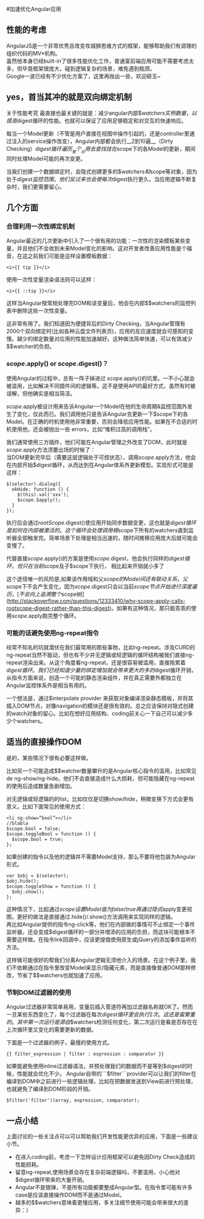 #加速优化Angular应用

## 性能的考虑

AngularJS是一个非常优秀且改变攻城狮思维方式的框架，能够帮助我们有调理的组织代码的MV*机构。    
虽然他本身已经built-in了很多性能优化工作，普通富前端应用可能不需要考虑太多，但毕竟框架很庞大，碰到逻辑复杂的场景，难免遇到瓶颈。   
Google一波已经有不少优化方案了，这里再抛出一些，欢迎砸玉~

## yes，首当其冲的就是双向绑定机制

关于性能考究 最直接也最关键的就是：减少angular内部$$watchers实例数量，以提高$digest循环的性能。也就可以保证了应用足够稳定和对交互的快速响应。

每当一个Model更新（不管是用户直接在视图中操作引起的，还是controller里通过注入的service操作改变），Angular内部都会执行__2到10遍__（Dirty Checking）$digest循环遍历__整个__应用去查找挂在$scope下的各Model的更新，期间同时处理Model可能的再次变更。

当我们创建一个数据绑定时，会隐式创建更多的$$watchers和$scope等对象，因为处于$digest监控范围，他们反过来也会使每次$digest执行更久。当应用逻辑不断复杂时，我们更需要留心。

## 几个方面

### 合理利用一次性绑定机制

Angular最近的几次更新中引入了一个很有用的功能：一次性的渲染模板某些变量，并且他们不会收到未来Model变化的影响。这对开发者改善应用性能是个福音，在这之前我们可能是这样设置模板数据：

```
<i>{{ tip }}</i>
```
使用一次性变量渲染语法则可以这样：

```
<i>{{ ::tip }}</i>
```

这样当Angular按常规处理完DOM和该变量后，他会在内部$$watchers的监控列表中删除这些一次性变量。

这非常有用了。我们知道因为便捷背后的Dirty Checking，当Angular管理有2000个双向绑定时(比如各种云盘文件列表页)，应用的反应速度就会可感知的变慢。越少的绑定数量对应用的性能加速越好。这种做法简单快速，可以有效减少$$watcher的负担。

### $scope.$apply() or $scope.$digest()？

使用Angular的过程中，总有一阵子掉进过 $scope.$apply()的坑里。一不小心就会被滥用，比如解决不同插件间的逻辑等。这不是使用API的最好方式，虽然有时被误解，但他确实是相当简洁。

$scope.$apply被设计用来告诉Angular一个Model在他的生命周期&监控范围外发生了变化，仅此而已。我们调用他只是告诉Angular去更新一下$scope下的各Model。在正确的时机使用他非常重要，否则会降低应用性能。如果在不合适的时机使用他，还会被抛出一些 errors，比如“堆积过高的调用栈”。

我们通常使用三方插件，他们可能在Angular管理之外改变了DOM，此时就是$scope.$apply方法须要出场的时候了：    
当DOM更新完毕后（需要这层逻辑处于可控状态），调用$scope.$apply方法，他会在内部开始$digest循环，从而达到在Angular体系外更新模型。实现形式可能是这样：
```
$(selector).dialog({
  okHide: function () {
    $(this).val('xxx');
    $scope.$apply();
  }
});
```
执行后会通过$rootScope.$digest()使应用开始同步数据变更，这也就是$digest循环是如何在内部被激活的。这个循环会处理调用根$scope下所有的watchers直到监听器全部触发完。简单场景下处理是相当迅速的，随时间推移应用庞大后就可能会变慢了。

代替直接$scope.$apply()的方案是使用$scope.$digest，他会执行同样的$digest循环，但只在当前$scope及子$scope下执行， 相比起来开销就小多了 

这个途径唯一的风险是,如果该作用域和父$scope的Model间还有联动关系，父$scope下不会产生变化，因为$scope.$digest只会以当前$scope节点开始进行深度遍历，[不会向上追溯整个$scope树](http://stackoverflow.com/questions/12333410/why-scope-apply-calls-rootscope-digest-rather-than-this-digest)。如果有这种情况，那只能乖乖的使用$scope.$apply跑完整个循环。

### 可能的话避免使用ng-repeat指令

经常不知名的坑就潜伏在我们最常用的那些事物，比如ng-repeat。涉及CURD的ng-repeat当然不能动，但也有不少并无逻辑或轻逻辑的循环结构被我们直接ng-repeat渲染出来。从这个角度看ng-repeat，还是很容易被滥用，直接拖累着$digest循环。     
我们已经知道少量的绑定增加就会带来更大的多的$digest循环开销，从指令方面来说，创造一个可能的静态渲染组件，并在真正需要外都独立在Angular监控体系外是相当有用的。

一个想法是，通过$interpolate provider 来获取对象编译渲染静态模板，并将其插入DOM节点，对像navigation的模块还是很有效的。总之应该保持对隐式创建的watch对象的留心。比如在想好应用结构、coding前关心一下自己可以减少多少个watchers。

## 适当的直接操作DOM

是的，某些情况下很有必要这样做。

比如另一个可能造成$$watcher数量攀升的是Angular核心指令的滥用，比如常见de ng-show/ng-hide。他们不会直接造成什么大损耗，但可能隐藏在ng-repeat的使用后造成数量急剧增加。

对无逻辑或轻逻辑的的list，比如仅仅是切换show/hide，稍微变换下方式会更有意义。比如下面常见的使用方式：
```
<li ng-show=”bool”></li>
//blabla
$scope.bool = false;
$scope.toggleBool = function () {
  $scope.bool = true;
};
```
如果创建的指令以及他的逻辑并不需要Model支持，那么不要将他包装为Angular形式。
```
var $obj = $(selector);
$obj.hide();
$scope.toggleShow = function () {
  $obj.show();
};
```
这种情况下，比起通过$scope设置Model值为false/true再通过隐式$apply变更视图，更好的做法是直接通过.hide()/.show()方法调用来实现同样的逻辑。    
再比如Angular提供的指令ng-click等，他们在内部做的事情可不止绑定一个事件监听器，还会变成$digest循环的一部分并增添的应用的负担，而这块可能根本不需要这样做。在指令link回调中，应该更提倡使用原生或jQuery的添加事件监听的方法。

这样做可能很好的帮我们分离Angular逻辑无须他介入的场景。在这个例子里，我们不依赖通过在指令里改变Model来显示/隐藏元素，而是直接像普通DOM那样修改，节省了$$watchers也就加速了应用。

### 节制DOM过滤器的使用

Angular过滤器非常简单易用，变量后插入管道符再加过滤器名称就OK了。然而一旦某些东西变化了，每个过滤器在每次$digest循环里会执行2次。这还是蛮繁重的。    
其中第一次运行是源自$$watchers检测任何变化，第二次运行是看是否存在在上次循环里又变化的需要更新的数据。      

下面是一个过滤器的例子，最慢的使用方式。
```
{{ filter_expression | filter : expression : comparator }}
```
如果能避免使用inline过滤器语法，并预处理我们的数据而不是等到$digest的时候，性能就会优化不少。    
Angular自带的```$filter```provider可以让我们的filter在编译到DOM中之前进行一些逻辑处理，比如在把数据发送到View前进行预处理，也就避免了编译到DOM阶段的开销。
```
$filter('filter')(array, expression, comparator);
```

## 一点小结

上面讨论的一些关注点可以可以帮助我们开发性能更优异的应用，下面是一些建议小节。

* 在进入coding前，考虑一下怎样设计应用框架可以避免因Dirty Check造成的性能损耗。
* 留意ng-repeat,使用场景会存在复杂前端逻辑吗，不要滥用，小心他对$digest循环带来的大量开销。
* Angular不是银弹，不是所有功能都要整成Angular型。在指令里可能有许多case是应该直接操作DOM而不是通过Model。
* 越多的$$watchers意味着更慢应用，多关注细节使用可能会带来很大的差异：）
